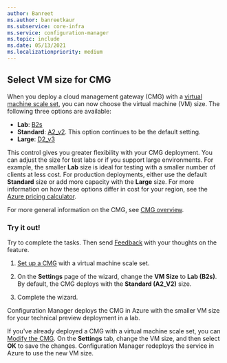 ```yaml
---
author: Banreet
ms.author: banreetkaur
ms.subservice: core-infra
ms.service: configuration-manager
ms.topic: include
ms.date: 05/13/2021
ms.localizationpriority: medium
---
```


## <a name="bkmk_cmgsize"></a> Select VM size for CMG

<!--3555749-->

When you deploy a cloud management gateway (CMG) with a [virtual machine scale set](../../../../clients/manage/cmg/plan-cloud-management-gateway.md#virtual-machine-scale-sets), you can now choose the virtual machine (VM) size. The following three options are available:

- **Lab**: [B2s](/azure/virtual-machines/sizes-b-series-burstable)
- **Standard**: [A2_v2](/azure/virtual-machines/av2-series). This option continues to be the default setting.
- **Large**: [D2_v3](/azure/virtual-machines/dv3-dsv3-series)

This control gives you greater flexibility with your CMG deployment. You can adjust the size for test labs or if you support large environments. For example, the smaller **Lab** size is ideal for testing with a smaller number of clients at less cost. For production deployments, either use the default **Standard** size or add more capacity with the **Large** size. For more information on how these options differ in cost for your region, see the [Azure pricing calculator](https://azure.microsoft.com/pricing/calculator/).

For more general information on the CMG, see [CMG overview](../../../../clients/manage/cmg/overview.md).

### Try it out!

Try to complete the tasks. Then send [Feedback](../../../../understand/find-help.md#product-feedback) with your thoughts on the feature.

1. [Set up a CMG](../../../../clients/manage/cmg/setup-cloud-management-gateway.md) with a virtual machine scale set.

1. On the **Settings** page of the wizard, change the **VM Size** to **Lab (B2s)**. By default, the CMG deploys with the **Standard (A2_V2)** size.

1. Complete the wizard.

Configuration Manager deploys the CMG in Azure with the smaller VM size for your technical preview deployment in a lab.

If you've already deployed a CMG with a virtual machine scale set, you can [Modify the CMG](../../../../clients/manage/cmg/modify-cloud-management-gateway.md). On the **Settings** tab, change the VM size, and then select **OK** to save the changes. Configuration Manager redeploys the service in Azure to use the new VM size.
